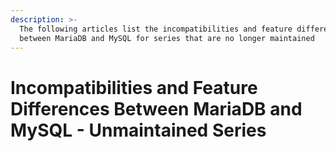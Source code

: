 ```yaml
---
description: >-
  The following articles list the incompatibilities and feature differences
  between MariaDB and MySQL for series that are no longer maintained
---
```


# Incompatibilities and Feature Differences Between MariaDB and MySQL - Unmaintained Series

